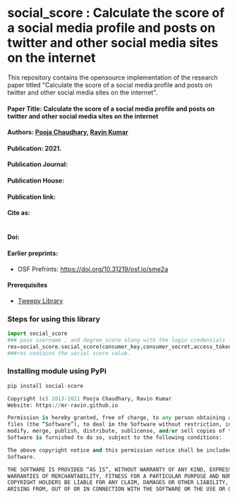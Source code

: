 # social_score : Calculate the score of a social media profile and posts on twitter and other social media sites on the internet
This repository contains the opensource implementation of the research  paper titled "Calculate the score of a social media profile and posts on twitter and other social media sites on the internet". 

#### Paper Title: Calculate the score of a social media profile and posts on twitter and other social media sites on the internet

#### Authors: [Pooja Chaudhary](https://pooja-chaudhary.github.io), [Ravin Kumar](https://mr-ravin.github.io)

#### Publication:  2021.

#### Publication Journal: 

#### Publication House: 

#### Publication link: 

#### Cite as:

```
```

#### Doi: 


#### Earlier preprints: 
- OSF Prefrints: https://doi.org/10.31219/osf.io/sme2a

#### Prerequisites 

- [Tweepy Library](https://github.com/tweepy/tweepy)

### Steps for using this library
```python
import social_score
### pass username , and degree_score along with the login credentials for twitter app.
res=social_score.social_score(consumer_key,consumer_secret,access_token,access_token_secret,username,degree_score) 
###res contains the social score value.
```

### Installing module using PyPi
```python
pip install social-score
```

```python
Copyright (c) 2013-2021 Pooja Chaudhary, Ravin Kumar
Website: https://mr-ravin.github.io

Permission is hereby granted, free of charge, to any person obtaining a copy of this software and associated documentation 
files (the “Software”), to deal in the Software without restriction, including without limitation the rights to use, copy, 
modify, merge, publish, distribute, sublicense, and/or sell copies of the Software, and to permit persons to whom the 
Software is furnished to do so, subject to the following conditions:

The above copyright notice and this permission notice shall be included in all copies or substantial portions of the 
Software.

THE SOFTWARE IS PROVIDED “AS IS”, WITHOUT WARRANTY OF ANY KIND, EXPRESS OR IMPLIED, INCLUDING BUT NOT LIMITED TO THE 
WARRANTIES OF MERCHANTABILITY, FITNESS FOR A PARTICULAR PURPOSE AND NONINFRINGEMENT. IN NO EVENT SHALL THE AUTHORS OR 
COPYRIGHT HOLDERS BE LIABLE FOR ANY CLAIM, DAMAGES OR OTHER LIABILITY, WHETHER IN AN ACTION OF CONTRACT, TORT OR OTHERWISE, 
ARISING FROM, OUT OF OR IN CONNECTION WITH THE SOFTWARE OR THE USE OR OTHER DEALINGS IN THE SOFTWARE.
```
